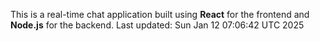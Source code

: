 This is a real-time chat application built using **React** for the frontend and **Node.js** for the backend.
Last updated: Sun Jan 12 07:06:42 UTC 2025
